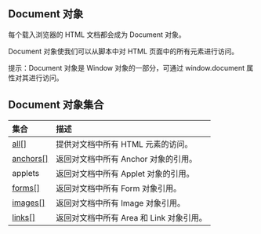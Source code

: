 ## Document 对象

每个载入浏览器的 HTML 文档都会成为 Document 对象。

Document 对象使我们可以从脚本中对 HTML 页面中的所有元素进行访问。

提示：Document 对象是 Window 对象的一部分，可通过 window.document 属性对其进行访问。

## Document 对象集合

| 集合 | 描述 |
| :--- | :--- |
| [all\[\]](http://www.w3school.com.cn/jsref/coll_doc_all.asp) | 提供对文档中所有 HTML 元素的访问。 |
| [anchors\[\]](http://www.w3school.com.cn/jsref/coll_doc_anchors.asp) | 返回对文档中所有 Anchor 对象的引用。 |
| applets | 返回对文档中所有 Applet 对象的引用。 |
| [forms\[\]](http://www.w3school.com.cn/jsref/coll_doc_forms.asp) | 返回对文档中所有 Form 对象引用。 |
| [images\[\]](http://www.w3school.com.cn/jsref/coll_doc_images.asp) | 返回对文档中所有 Image 对象引用。 |
| [links\[\]](http://www.w3school.com.cn/jsref/coll_doc_links.asp) | 返回对文档中所有 Area 和 Link 对象引用。 |



